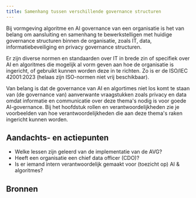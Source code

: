 ```yaml
---
title: Samenhang tussen verschillende governance structuren
---
```


Bij vormgeving algoritme en AI governance van een organisatie is het van belang om aansluiting en samenhang te bewerkstelligen met huidige governance structuren binnen de organisatie, zoals IT, data, informatiebeveiliging en privacy governance structuren. 

Er zijn diverse normen en standaarden over IT in brede zin of specifiek over AI en algoritmes die mogelijk al vorm geven aan hoe de organisatie is ingericht, of gebruikt kunnen worden deze in te richten. Zo is er de ISO/IEC 42001:2023 (helaas zijn ISO-normen niet vrij beschikbaar).

Van belang is dat de governance van AI en algortimes niet los komt te staan van (de governance van) aanverwante vraagstukken zoals privacy en data omdat informatie en communicatie over deze thema's nodig is voor goede AI-governance. Bij het hoofdstuk rollen en verantwoordelijkheden zie je voorbeelden van hoe verantwoordelijkheden die aan deze thema's raken ingericht kunnen worden.

## Aandachts- en actiepunten
- Welke lessen zijn geleerd van de implementatie van de AVG?
- Heeft een organisatie een chief data officer (CDO)? 
- Is er iemand intern verantwoordelijk gemaakt voor (toezicht op) AI & algoritmes?

## Bronnen
